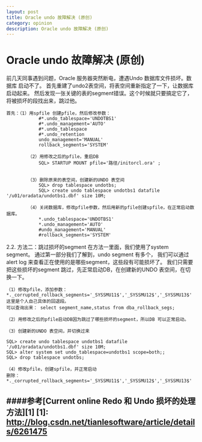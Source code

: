```yaml
---
layout: post
title: Oracle undo 故障解决 (原创)
category: opinion
description: Oracle undo 故障解决 (原创)
---
```


# Oracle undo 故障解决 (原创)

前几天同事遇到问题，Oracle 服务器突然断电，遭遇Undo 数据库文件损坏。数据库
启动不了。 首先重建了undo2表空间，将表空间重新指定了一下，让数据库启动起来。
然后发现一张关键的表的segment错误。这个时候就只要搞定它了，将被损坏的段找出来，跳过他。

	首先：（1）用spfile 创建pfile，然后修改参数：
			  	#*.undo_tablespace='UNDOTBS1'
			  	#*.undo_management='AUTO'
			  	#*.undo_tablespace
				#*.undo_retention
				undo_management='MANUAL'
				rollback_segments='SYSTEM'
		
			（2）用修改之后的pfile，重启DB
				SQL> STARTUP MOUNT pfile='路径/initorcl.ora' ;
				
				
			（3）删除原来的表空间，创建新的UNDO 表空间
				SQL> drop tablespace undotbs;
				SQL> create undo tablespace undotbs1 datafile '/u01/oradata/undotbs1.dbf' size 10M;
 
			（4）关闭数据库，修改pfile参数，然后用新的pfile创建spfile，在正常启动数据库。
				*.undo_tablespace='UNDOTBS1'
				*.undo_management='AUTO'
				#undo_management='MANUAL'
				#rollback_segments='SYSTEM'
 
 
2.2. 方法二：跳过损坏的segment
 在方法一里面，我们使用了system segment。 
 通过第一部分我们了解到，undo segment 有多个，
 我们可以通过alert log 来查看正在使用的是哪些segment，这些段有可能损坏了。 
 我们只需要把这些损坏的segment 跳过，先正常启动DB，在创建新的UNDO 表空间，在切换一下。
 
	（1）修改pfile，添加参数：
	*._corrupted_rollback_segments='_SYSSMU11$','_SYSSMU12$','_SYSSMU13$'
 	这里是个人自己具体的回退段。
 	可以查询出来： select segment_name,status from dba_rollback_segs;  
 
	（2）用修改之后的pfile启动DB因为跳过了哪些损坏的segment，所以DB 可以正常启动。
 
	（3）创建新的UNDO 表空间，并切换过来
 
	SQL> create undo tablespace undotbs1 datafile '/u01/oradata/undotbs1.dbf' size 10M;
	SQL> alter system set undo_tablespace=undotbs1 scope=both;;
	SQL> drop tablespace undotbs;
 
	（4）修改pfile，创建spfile，并正常启动
	删除：*._corrupted_rollback_segments='_SYSSMU11$','_SYSSMU12$','_SYSSMU13$'
	
####参考[Current online Redo 和 Undo 损坏的处理方法][1]
[1]: http://blog.csdn.net/tianlesoftware/article/details/6261475
----
